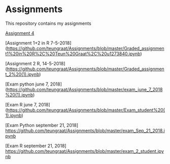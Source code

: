 # Assignments
This repository contains my assignments

[Assignment 4](https://github.com/teungraat/Assignments/blob/master/assignment%204%20programming%20introduction.html)

[Assignment 1+2 in R 7-5-2018] (https://github.com/teungraat/Assignments/blob/master/Graded_assignment1%20in%20R%2C%20Teun%20Graat%2C%20u1273840.ipynb)

[Assignment 2 R, 14-5-2018]
(https://github.com/teungraat/Assignments/blob/master/Graded_assignment_2%20(1).ipynb)

[Exam python june 7, 2018]
(https://github.com/teungraat/Assignments/blob/master/exam_june_7_2018%20(1).ipynb)

[Exam R june 7, 2018]
(https://github.com/teungraat/Assignments/blob/master/Exam_student%20(1).ipynb)

[Exam Python september 21, 2018]
https://github.com/teungraat/Assignments/blob/master/exam_Sep_21_2018.ipynb

[Exam R september 21, 2018]
https://github.com/teungraat/Assignments/blob/master/exam_2_student.ipynb
